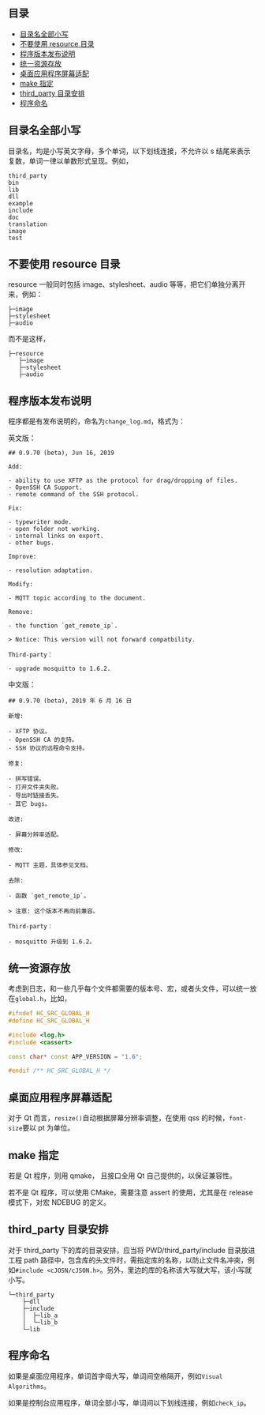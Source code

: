 ## 目录

- [目录名全部小写](#目录名全部小写)
- [不要使用 resource 目录](#不要使用-resource-目录)
- [程序版本发布说明](#程序版本发布说明)
- [统一资源存放](#统一资源存放)
- [桌面应用程序屏幕适配](#桌面应用程序屏幕适配放)
- [make 指定](#make-指定)
- [third_party 目录安排](#third_party-目录安排)
- [程序命名](#程序命名)

## 目录名全部小写

目录名，均是小写英文字母，多个单词，以下划线连接，不允许以 s 结尾来表示复数，单词一律以单数形式呈现。例如，

```
third_party
bin
lib
dll
example
include
doc
translation
image
test
```

## 不要使用 resource 目录

resource 一般同时包括 image、stylesheet、audio 等等，把它们单独分离开来，例如：

```
├─image
├─stylesheet
├─audio
```

而不是这样，

```
├─resource
   ├─image
   ├─stylesheet
   ├─audio
```

## 程序版本发布说明

程序都是有发布说明的，命名为`change_log.md`，格式为：

英文版：

```
## 0.9.70 (beta), Jun 16, 2019

Add:

- ability to use XFTP as the protocol for drag/dropping of files.
- OpenSSH CA Support.
- remote command of the SSH protocol.

Fix:

- typewriter mode.
- open folder not working.
- internal links on export.
- other bugs.

Improve:

- resolution adaptation.

Modify:

- MQTT topic according to the document.

Remove:

- the function `get_remote_ip`.

> Notice: This version will not forward compatbility.

Third-party：

- upgrade mosquitto to 1.6.2.
```

中文版：

```
## 0.9.70 (beta), 2019 年 6 月 16 日

新增:

- XFTP 协议。
- OpenSSH CA 的支持。
- SSH 协议的远程命令支持。

修复:

- 拼写错误。
- 打开文件夹失败。
- 导出时链接丢失。
- 其它 bugs。

改进:

- 屏幕分辨率适配。

修改:

- MQTT 主题，具体参见文档。

去除:

- 函数 `get_remote_ip`。

> 注意: 这个版本不再向前兼容。

Third-party：

- mosquitto 升级到 1.6.2。
```

## 统一资源存放

考虑到日志，和一些几乎每个文件都需要的版本号、宏，或者头文件，可以统一放在`global.h`，比如，

```c++
#ifndef HC_SRC_GLOBAL_H
#define HC_SRC_GLOBAL_H

#include <log.h>
#include <cassert>

const char* const APP_VERSION = "1.6";

#endif /** HC_SRC_GLOBAL_H */
```

## 桌面应用程序屏幕适配

对于 Qt 而言，`resize()`自动根据屏幕分辨率调整，在使用 qss 的时候，`font-size`要以 pt 为单位。

## make 指定

若是 Qt 程序，则用 qmake， 且接口全用 Qt 自己提供的，以保证兼容性。

若不是 Qt 程序，可以使用 CMake，需要注意 assert 的使用，尤其是在 release 模式下，对宏 NDEBUG 的定义。

## third_party 目录安排

对于 third_party 下的库的目录安排，应当将 PWD/third_party/include 目录放进工程 path 路径中，包含库的头文件时，需指定库的名称，以防止文件名冲突，例如`#include <cJOSN/cJSON.h>`。另外，里边的库的名称该大写就大写，该小写就小写。

```
└─third_party
    ├─dll
    ├─include
    │  ├─lib_a
    │  └─lib_b
    └─lib
```

## 程序命名

如果是桌面应用程序，单词首字母大写，单词间空格隔开，例如`Visual Algorithms`。

如果是控制台应用程序，单词全部小写，单词间以下划线连接，例如`check_ip`。
